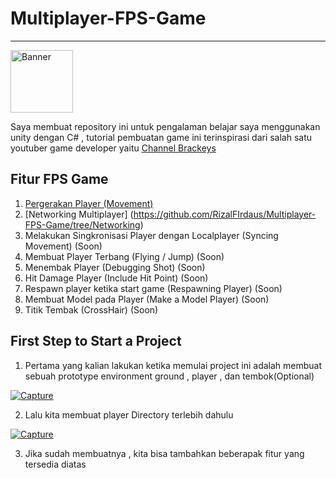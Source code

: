 # Multiplayer-FPS-Game
<hr>
<a href="https://ibb.co/tKKkj19"><img src="https://i.ibb.co/2hhmVpT/Banner.jpg" style="width:100px; margin-left:auto; margin-right:auto;" alt="Banner" border="0"></a>


Saya membuat repository ini untuk pengalaman belajar saya menggunakan unity dengan C# , tutorial pembuatan game ini terinspirasi dari salah satu youtuber game developer yaitu [Channel Brackeys](https://www.youtube.com/user/Brackeys)

## Fitur FPS Game
  1. [Pergerakan Player (Movement)](https://github.com/RizalFIrdaus/Multiplayer-FPS-Game/tree/Movement-Player)
  2. [Networking Multiplayer] (https://github.com/RizalFIrdaus/Multiplayer-FPS-Game/tree/Networking)
  3. Melakukan Singkronisasi Player dengan Localplayer (Syncing Movement) (Soon)
  4. Membuat Player Terbang (Flying / Jump) (Soon)
  5. Menembak Player (Debugging Shot) (Soon)
  6. Hit Damage Player (Include Hit Point) (Soon)
  7. Respawn player ketika start game (Respawning Player) (Soon)
  8. Membuat Model pada Player (Make a Model Player) (Soon)
  9. Titik Tembak (CrossHair) (Soon)
  
## First Step to Start a Project

  1. Pertama yang kalian lakukan ketika memulai project ini adalah membuat sebuah prototype environment  ground , player , dan tembok(Optional)
  
  <a href="https://imgbb.com/"><img src="https://i.ibb.co/MfPDgYt/Capture.jpg" alt="Capture" border="0"></a>
  
  2. Lalu kita membuat player Directory terlebih dahulu
  
  <a href="https://imgbb.com/"><img src="https://i.ibb.co/mzxSwhn/Capture.jpg" alt="Capture" border="0"></a>

  3. Jika sudah membuatnya , kita bisa tambahkan beberapak fitur yang tersedia diatas
